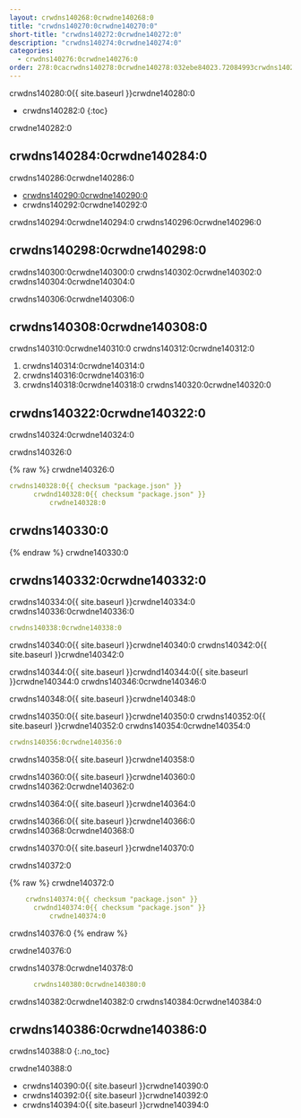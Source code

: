 ```yaml
---
layout: crwdns140268:0crwdne140268:0
title: "crwdns140270:0crwdne140270:0"
short-title: "crwdns140272:0crwdne140272:0"
description: "crwdns140274:0crwdne140274:0"
categories:
  - crwdns140276:0crwdne140276:0
order: 278:0cacrwdns140278:0crwdne140278:032ebe84023.72084993crwdns140278:0crwdne140278:0
---
```

crwdns140280:0{{ site.baseurl }}crwdne140280:0

- crwdns140282:0
{:toc}

crwdne140282:0

## crwdns140284:0crwdne140284:0

crwdns140286:0crwdne140286:0

- <a href="crwdns140288:0crwdne140288:0" target="_blank">crwdns140290:0crwdne140290:0</a>
- crwdns140292:0crwdne140292:0

crwdns140294:0crwdne140294:0 crwdns140296:0crwdne140296:0

## crwdns140298:0crwdne140298:0

crwdns140300:0crwdne140300:0 crwdns140302:0crwdne140302:0 crwdns140304:0crwdne140304:0

crwdns140306:0crwdne140306:0

## crwdns140308:0crwdne140308:0

crwdns140310:0crwdne140310:0 crwdns140312:0crwdne140312:0

1. crwdns140314:0crwdne140314:0
2. crwdns140316:0crwdne140316:0
3. crwdns140318:0crwdne140318:0 crwdns140320:0crwdne140320:0

## crwdns140322:0crwdne140322:0

crwdns140324:0crwdne140324:0

crwdns140326:0

{% raw %}
crwdne140326:0

```yaml
crwdns140328:0{{ checksum "package.json" }}
      crwdnd140328:0{{ checksum "package.json" }}
          crwdne140328:0
```

## crwdns140330:0
{% endraw %}
crwdne140330:0

## crwdns140332:0crwdne140332:0

crwdns140334:0{{ site.baseurl }}crwdne140334:0 crwdns140336:0crwdne140336:0

```yaml
crwdns140338:0crwdne140338:0
```

crwdns140340:0{{ site.baseurl }}crwdne140340:0 crwdns140342:0{{ site.baseurl }}crwdne140342:0

crwdns140344:0{{ site.baseurl }}crwdnd140344:0{{ site.baseurl }}crwdne140344:0 crwdns140346:0crwdne140346:0

crwdns140348:0{{ site.baseurl }}crwdne140348:0

crwdns140350:0{{ site.baseurl }}crwdne140350:0 crwdns140352:0{{ site.baseurl }}crwdne140352:0 crwdns140354:0crwdne140354:0

```yaml
crwdns140356:0crwdne140356:0
```

crwdns140358:0{{ site.baseurl }}crwdne140358:0

crwdns140360:0{{ site.baseurl }}crwdne140360:0 crwdns140362:0crwdne140362:0

crwdns140364:0{{ site.baseurl }}crwdne140364:0

crwdns140366:0{{ site.baseurl }}crwdne140366:0 crwdns140368:0crwdne140368:0

crwdns140370:0{{ site.baseurl }}crwdne140370:0

crwdns140372:0

{% raw %}
crwdne140372:0

```yaml
    crwdns140374:0{{ checksum "package.json" }}
      crwdnd140374:0{{ checksum "package.json" }}
          crwdne140374:0
```

crwdns140376:0
{% endraw %}

crwdne140376:0

crwdns140378:0crwdne140378:0

```yaml
      crwdns140380:0crwdne140380:0
```

crwdns140382:0crwdne140382:0 crwdns140384:0crwdne140384:0

## crwdns140386:0crwdne140386:0

crwdns140388:0
{:.no_toc}

crwdne140388:0

- crwdns140390:0{{ site.baseurl }}crwdne140390:0
- crwdns140392:0{{ site.baseurl }}crwdne140392:0
- crwdns140394:0{{ site.baseurl }}crwdne140394:0